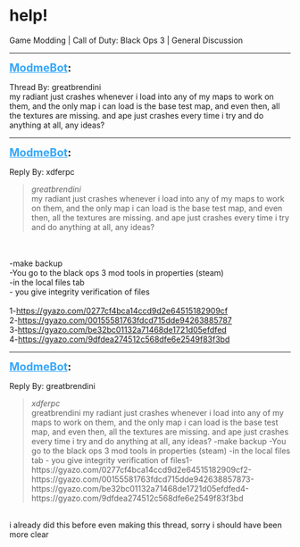 # help!
Game Modding | Call of Duty: Black Ops 3 | General Discussion

---
<strong style="font-size: 1.4em;"><span style="text-decoration: underline;text-decoration-color: #34a7f9;"><span style="color:#34a7f9;">ModmeBot</span></span>:</strong>

<p>Thread By: greatbrendini<br />my radiant just crashes whenever i load into any of my maps to work on them, and the only map i can load is the base test map, and even then, all the textures are missing. and ape just crashes every time i try and do anything at all, any ideas?</p>

---
<strong style="font-size: 1.4em;"><span style="text-decoration: underline;text-decoration-color: #34a7f9;"><span style="color:#34a7f9;">ModmeBot</span></span>:</strong>

<p>Reply By: xdferpc<br /><blockquote><em>greatbrendini</em><br />my radiant just crashes whenever i load into any of my maps to work on them, and the only map i can load is the base test map, and even then, all the textures are missing. and ape just crashes every time i try and do anything at all, any ideas?</blockquote><br /> <br />-make backup<br />-You go to the black ops 3 mod tools in properties (steam)<br />-in the local files tab<br />- you give integrity verification of files<br /><br />1-<a href="https://gyazo.com/0277cf4bca14ccd9d2e64515182909cf">https://gyazo.com/0277cf4bca14ccd9d2e64515182909cf</a><br />2-<a href="https://gyazo.com/00155581763fdcd715dde94263885787">https://gyazo.com/00155581763fdcd715dde94263885787</a><br />3-<a href="https://gyazo.com/be32bc01132a71468de1721d05efdfed">https://gyazo.com/be32bc01132a71468de1721d05efdfed</a><br />4-<a href="https://gyazo.com/9dfdea274512c568dfe6e2549f83f3bd">https://gyazo.com/9dfdea274512c568dfe6e2549f83f3bd</a></p>

---
<strong style="font-size: 1.4em;"><span style="text-decoration: underline;text-decoration-color: #34a7f9;"><span style="color:#34a7f9;">ModmeBot</span></span>:</strong>

<p>Reply By: greatbrendini<br /><blockquote><em>xdferpc</em><br />greatbrendini my radiant just crashes whenever i load into any of my maps to work on them, and the only map i can load is the base test map, and even then, all the textures are missing. and ape just crashes every time i try and do anything at all, any ideas?   -make backup -You go to the black ops 3 mod tools in properties (steam) -in the local files tab - you give integrity verification of files1-https://gyazo.com/0277cf4bca14ccd9d2e64515182909cf2-https://gyazo.com/00155581763fdcd715dde942638857873-https://gyazo.com/be32bc01132a71468de1721d05efdfed4-https://gyazo.com/9dfdea274512c568dfe6e2549f83f3bd</blockquote><br /> i already did this before even making this thread, sorry i should have been more clear</p>
